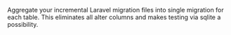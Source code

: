 Aggregate your incremental Laravel migration files into single migration for each table. This eliminates all alter columns and makes testing via sqlite a possibility.


